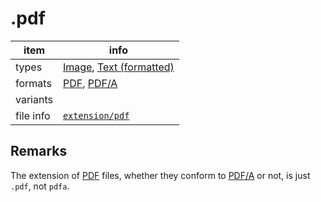 

# .pdf

item | info
--- | ---
types | [Image](../dataTypes/image.md), [Text (formatted)](../dataTypes/textFormatted.md)
formats | [PDF](../fileFormats/pdf.md), [PDF/A](../fileFormats/pdfa.md)
variants | 
file info | [`extension/pdf`]({{fileinfo}}/pdf)

## Remarks

The extension of [PDF](../fileFormats/pdf.md) files, whether they conform
to [PDF/A](../fileFormats/pdfa.md) or not, is just `.pdf`, not `pdfa`.


